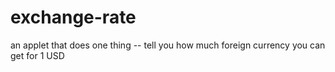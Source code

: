 # exchange-rate
an applet that does one thing -- tell you how much foreign currency you can get for 1 USD
